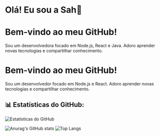 # Olá! Eu sou a Sah👋

# Bem-vindo ao meu GitHub!
Sou um desenvolvedora focado em Node.js, React e Java. Adoro aprender novas tecnologias e compartilhar conhecimento.


# Bem-vindo ao meu GitHub!
Sou um desenvolvedor focado em Node.js e React. Adoro aprender novas tecnologias e compartilhar conhecimento.

## 📊 Estatísticas do GitHub:
![Estatísticas do GitHub](https://github-readme-stats.vercel.app/api?username=seu-usuario&show_icons=true&theme=jolly)



![Anurag's GitHub stats](https://github-readme-stats.vercel.app/api?username=SahEnaile&show_icons=true&theme=jolly)
![Top Langs](https://github-readme-stats.vercel.app/api/top-langs/?username=SahEnaile&layout=compact&theme=jolly)
<!---
SahEnaile/SahEnaile is a ✨ special ✨ repository because its `README.md` (this file) appears on your GitHub profile.
You can click the Preview link to take a look at your changes.
--->
